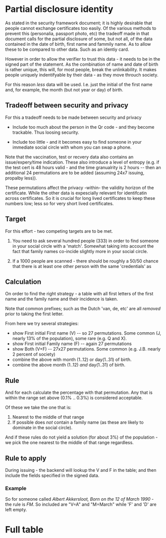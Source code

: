 
# Partial disclosure identity

As stated in the security framework document; it is highly desirable that people cannot
exchange certificates too easily. Of the various methods to prevent this (personalia,
passport photo, etc) the tradeoff made in that document calls for the partial disclosure
of some, but not all, of the data contained in the date of birth, first name and fammily
name. As to allow these to be compared to other data. Such as an identiy card.

However in order to allow the verifier to trust this data - it needs to be in the signed
part of the statement. As the combination of name and date of birth is rather unique, this
will, for most people, break the unlinkability. It makes people uniquely indentifyable
by their data - as they move throuch society.

For this reason *less* data will be used. I.e. just the initial of the first name and, for
example, the month (but not year or day) of birth.

## Tradeoff between security and privacy

For this a tradeoff needs to be made between security and privacy

* Include too much about the person in the Qr code - and they become trackable. Thus 
loosing security.

* Include too little - and it becomes easy to find someone in your immediate social circle
 with whom you can swap a phone.

Note that the vaccination, test or recvery data also contains an issue/expery/time indication. These also
introduce a level of entropy (e.g. if the test cert is 48 hours valid - and the time granualrity is
2 hours -- then an additional 24 permutations are to be added (assuming 24x7 issuing, propalby less)).

These permutations affect the privacy -within- the validity horizon of the certificate. While the other 
data is expescially relevant for identifcatin across certificates. So it is crucial for long lived
certificates to keep these numbers low; less so for very short lived certificates.

## Target

For this effort - two competing targets are to be met.

1. You need to ask several hundred people (333) in order to find someone in your social 
circle with a 'match'. Somewhat taking into account the fact that family names co-incide 
slightly more in your social circle.

1. If a 1000 people are scanned - there should be roughly a 50/50 chance that there is at least one other person with the same 'credentials' as 


## Calculation

On order to find the right strategy - a table with all first letters of the first name and the family name and their incidence is taken.

Note that common prefixes; such as the Dutch 'van, de, etc' are all *removed* prior to taking the first letter.

From here we try several strategies:

* show First initial First name (V) -- so 27 permutations. Some common (J, nearly 13% of the population), some rare (e.g. Q and X).
* show First initial Family name (F) -- again 27 permutations
* show Both (V+F) -- 27x27 permutations. Some common (e.g. J.B. nearly 2 percent of society)
* combine the above with month (1..12) or day(1..31) of birth.
* combine the above month (1..12) *and* day(1..31) of birth.

## Rule

And for each calculate the percentage with that permutation. Any that is within the range set above (0.1% .. 0.3%) is considered acceptable.

Of these we take the one that is:

1. Nearest to the middle of that range
2. If possible does *not* contain a family name (as these are likely to dominate in the social circle).

And if these rules do not yield a solution (for about 3%) of the population - we pick the one nearest to the middle of that range regardless.

## Rule to apply

During issuing - the backend will lookup the V and F in the table; and then include the fields specified in the signed data.

### Example

So for someone called *Albert Akkersloot, Born on the 12 of March 1990* - the rule is *FM*. So included are "V=A" and "M=March" while 'F' and 'D' are left empty.

# Full table

```
